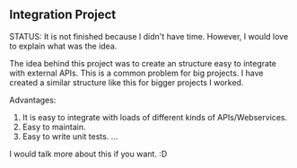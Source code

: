 ## Integration Project

STATUS: It is not finished because I didn't have time. However, I would love to explain what was the idea.

The idea behind this project was to create an structure easy to integrate with external APIs. This is a common problem for big projects.
I have created a similar structure like this for bigger projects I worked.

Advantages: 
1. It is easy to integrate with loads of different kinds of APIs/Webservices.
2. Easy to maintain.
3. Easy to write unit tests.
...

I would talk more about this if you want. :D
